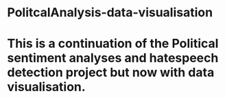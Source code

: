 # PolitcalAnalysis-data-visualisation
# This is a continuation of the Political sentiment analyses and hatespeech detection project but now with data visualisation.
